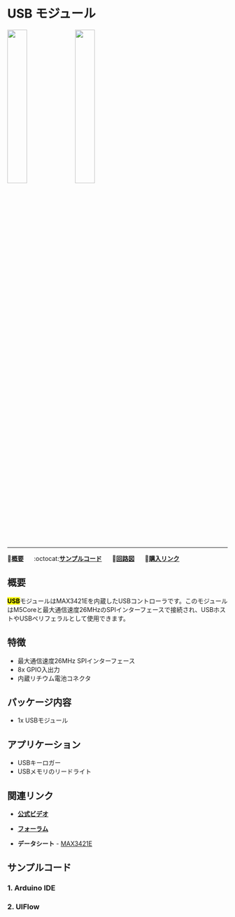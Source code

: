 # USB モジュール

<img src="assets/img/product_pics/module/module_usb_01.png" width="30%" height="30%"> <img src="assets/img/product_pics/module/module_usb_02.png" width="30%" height="30%">

***

:memo:**[概要](#概要)**&nbsp;&nbsp;&nbsp;&nbsp;&nbsp;&nbsp;:octocat:**[サンプルコード](#サンプルコード)**&nbsp;&nbsp;&nbsp;&nbsp;&nbsp;&nbsp;:electric_plug:**[回路図](#回路図)**&nbsp;&nbsp;&nbsp;&nbsp;&nbsp;&nbsp;🛒**[購入リンク](https://item.taobao.com/item.htm?spm=a1z10.3-c.w4002-1172588106.13.1dbd425eDUpt0Z&id=583599151180)**

## 概要

<mark>**USB**</mark>モジュールはMAX3421Eを内蔵したUSBコントローラです。このモジュールはM5Coreと最大通信速度26MHzのSPIインターフェースで接続され、USBホストやUSBペリフェラルとして使用できます。

## 特徴

- 最大通信速度26MHz SPIインターフェース
- 8x GPIO入出力
- 内蔵リチウム電池コネクタ

## パッケージ内容

- 1x USBモジュール

## アプリケーション

- USBキーロガー
- USBメモリのリードライト

## 関連リンク

- **[公式ビデオ](https://www.youtube.com/channel/UCozgFVglWYQXbvTmGyS739w)**

- **[フォーラム](http://forum.m5stack.com/)**

- **データシート** - [MAX3421E](https://www.sparkfun.com/datasheets/DevTools/Arduino/MAX3421E.pdf)

## サンプルコード

### 1. Arduino IDE

### 2. UIFlow

<!-- ## 回路図 -->

<!-- <img src="assets/img/product_pics/module/usb_sch.png"> -->
